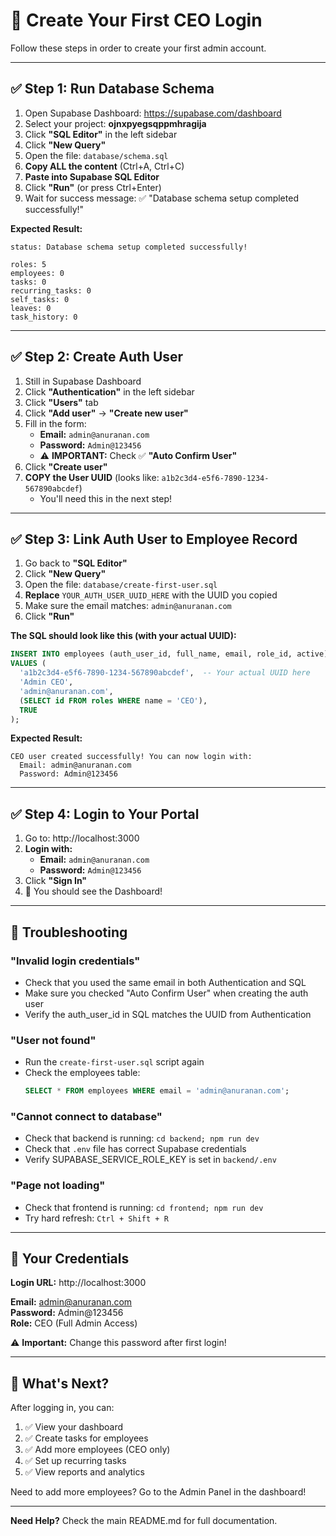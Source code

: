 # 🔐 Create Your First CEO Login

Follow these steps in order to create your first admin account.

---

## ✅ Step 1: Run Database Schema

1. Open Supabase Dashboard: https://supabase.com/dashboard
2. Select your project: **ojnxpyegsqppmhragija**
3. Click **"SQL Editor"** in the left sidebar
4. Click **"New Query"**
5. Open the file: `database/schema.sql`
6. **Copy ALL the content** (Ctrl+A, Ctrl+C)
7. **Paste into Supabase SQL Editor**
8. Click **"Run"** (or press Ctrl+Enter)
9. Wait for success message: ✅ "Database schema setup completed successfully!"

**Expected Result:**
```
status: Database schema setup completed successfully!

roles: 5
employees: 0
tasks: 0
recurring_tasks: 0
self_tasks: 0
leaves: 0
task_history: 0
```

---

## ✅ Step 2: Create Auth User

1. Still in Supabase Dashboard
2. Click **"Authentication"** in the left sidebar
3. Click **"Users"** tab
4. Click **"Add user"** → **"Create new user"**
5. Fill in the form:
   - **Email:** `admin@anuranan.com`
   - **Password:** `Admin@123456`
   - ⚠️ **IMPORTANT:** Check ✅ **"Auto Confirm User"**
6. Click **"Create user"**
7. **COPY the User UUID** (looks like: `a1b2c3d4-e5f6-7890-1234-567890abcdef`)
   - You'll need this in the next step!

---

## ✅ Step 3: Link Auth User to Employee Record

1. Go back to **"SQL Editor"**
2. Click **"New Query"**
3. Open the file: `database/create-first-user.sql`
4. **Replace** `YOUR_AUTH_USER_UUID_HERE` with the UUID you copied
5. Make sure the email matches: `admin@anuranan.com`
6. Click **"Run"**

**The SQL should look like this (with your actual UUID):**
```sql
INSERT INTO employees (auth_user_id, full_name, email, role_id, active)
VALUES (
  'a1b2c3d4-e5f6-7890-1234-567890abcdef',  -- Your actual UUID here
  'Admin CEO', 
  'admin@anuranan.com',
  (SELECT id FROM roles WHERE name = 'CEO'),
  TRUE
);
```

**Expected Result:**
```
CEO user created successfully! You can now login with:
  Email: admin@anuranan.com
  Password: Admin@123456
```

---

## ✅ Step 4: Login to Your Portal

1. Go to: http://localhost:3000
2. **Login with:**
   - **Email:** `admin@anuranan.com`
   - **Password:** `Admin@123456`
3. Click **"Sign In"**
4. 🎉 You should see the Dashboard!

---

## 🔧 Troubleshooting

### "Invalid login credentials"
- Check that you used the same email in both Authentication and SQL
- Make sure you checked "Auto Confirm User" when creating the auth user
- Verify the auth_user_id in SQL matches the UUID from Authentication

### "User not found"
- Run the `create-first-user.sql` script again
- Check the employees table:
  ```sql
  SELECT * FROM employees WHERE email = 'admin@anuranan.com';
  ```

### "Cannot connect to database"
- Check that backend is running: `cd backend; npm run dev`
- Check that `.env` file has correct Supabase credentials
- Verify SUPABASE_SERVICE_ROLE_KEY is set in `backend/.env`

### "Page not loading"
- Check that frontend is running: `cd frontend; npm run dev`
- Try hard refresh: `Ctrl + Shift + R`

---

## 📝 Your Credentials

**Login URL:** http://localhost:3000

**Email:** admin@anuranan.com  
**Password:** Admin@123456  
**Role:** CEO (Full Admin Access)

⚠️ **Important:** Change this password after first login!

---

## 🚀 What's Next?

After logging in, you can:

1. ✅ View your dashboard
2. ✅ Create tasks for employees
3. ✅ Add more employees (CEO only)
4. ✅ Set up recurring tasks
5. ✅ View reports and analytics

Need to add more employees? Go to the Admin Panel in the dashboard!

---

**Need Help?** Check the main README.md for full documentation.
